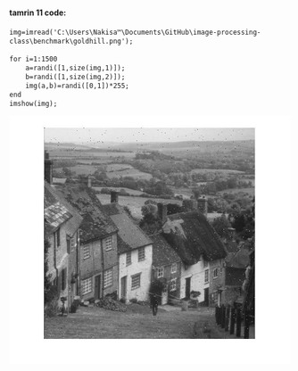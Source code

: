 #### tamrin 11 code:


```
img=imread('C:\Users\Nakisa™\Documents\GitHub\image-processing-class\benchmark\goldhill.png');
 
for i=1:1500
    a=randi([1,size(img,1)]);
    b=randi([1,size(img,2)]);
    img(a,b)=randi([0,1])*255;
end
imshow(img);

```


![khorooji](result.jpg)